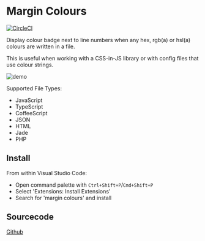 # Margin Colours
[![CircleCI](https://circleci.com/gh/chinchiheather/vscode-margin-colours/tree/master.svg?style=shield)](https://circleci.com/gh/chinchiheather/vscode-margin-colours/tree/master)

Display colour badge next to line numbers when any hex, rgb(a) or hsl(a) colours are written in a file.

This is useful when working with a CSS-in-JS library or with config files that use colour strings.

![demo](https://chinchiheather.github.io/vscode-margin-colours/img/demo-low-rate.gif)

Supported File Types:
 * JavaScript
 * TypeScript
 * CoffeeScript
 * JSON
 * HTML
 * Jade
 * PHP

## Install

From within Visual Studio Code:
 * Open command palette with `Ctrl+Shift+P`/`Cmd+Shift+P`
 * Select 'Extensions: Install Extensions'
 * Search for 'margin colours' and install

## Sourcecode

[Github](https://github.com/chinchiheather/vscode-margin-colours)
